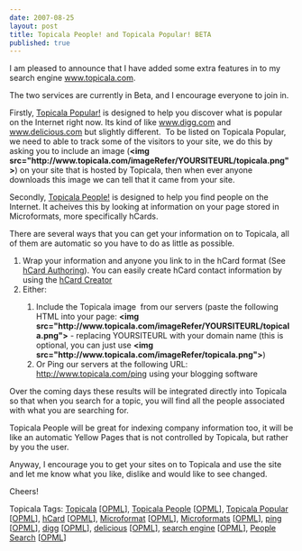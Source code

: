 ```yaml
---
date: 2007-08-25
layout: post
title: Topicala People! and Topicala Popular! BETA
published: true
---
```

<p>I am pleased to announce that I have added some extra features in to my search engine <a href="http://www.topicala.com">www.topicala.com</a>.</p> <p>The two services are currently in Beta, and I encourage everyone to join in.</p> <p>Firstly, <a href="http://www.topicala.com/popular/" title="Topialca Popular">Topicala Popular!</a> is designed to help you discover what is popular on the Internet right now. Its kind of like <a href="http://www.digg.com">www.digg.com</a> and <a href="http://www.delicious.com">www.delicious.com</a> but slightly different.  To be listed on Topicala Popular, we need to able to track some of the visitors to your site, we do this by asking you to include an image (<strong>&lt;img src="http://www.topicala.com/imageRefer/YOURSITEURL/topicala.png"&gt;</strong>) on your site that is hosted by Topicala, then when ever anyone downloads this image we can tell that it came from your site.</p> <p>Secondly, <a href="http://www.topicala.com/people" title="People Search Engine">Topicala People!</a> is designed to help you find people on the Internet. It acheives this by looking at information on your page stored in Microformats, more specifically hCards.</p> <p>There are several ways that you can get your information on to Topicala, all of them are automatic so you have to do as little as possible.</p> <ol> <li>Wrap your information and anyone you link to in the hCard format (See <a href="http://microformats.org/wiki/hcard-authoring" title="http://microformats.org/wiki/hcard-authoring">hCard Authoring</a>). You can easily create hCard contact information by using the <a href="http://microformats.org/code/hcard/creator" title="http://microformats.org/code/hcard/creator">hCard Creator</a>
</li> <li>Either:</li> <ol> <li>Include the Topicala image  from our servers (paste the following HTML into your page: <strong>&lt;img src="http://www.topicala.com/imageRefer/YOURSITEURL/topicala.png"&gt;</strong> - replacing YOURSITEURL with your domain name (this is optional, you can just use <strong>&lt;img src="http://www.topicala.com/imageRefer/topicala.png"&gt;</strong>)</li> <li>Or Ping our servers at the following URL: <a href="http://www.topicala.com/ping">http://www.topicala.com/ping</a> using your blogging software</li>
</ol>
</ol> <p>Over the coming days these results will be integrated directly into Topicala so that when you search for a topic, you will find all the people associated with what you are searching for.</p> <p>Topicala People will be great for indexing company information too, it will be like an automatic Yellow Pages that is not controlled by Topicala, but rather by you the user.</p> <p>Anyway, I encourage you to get your sites on to Topicala and use the site and let me know what you like, dislike and would like to see changed.</p> <p>Cheers!</p> <div class="wlWriterSmartContent" style="padding-right: 0px; display: inline; padding-left: 0px; padding-bottom: 0px; margin: 0px; padding-top: 0px;">Topicala Tags: <a href="http://www.topicala.com/tag/Topicala" rel="tag">Topicala</a> [<a href="http://www.topicala.com/opml/Topicala.opml">OPML</a>], <a href="http://www.topicala.com/tag/Topicala%20People" rel="tag">Topicala People</a> [<a href="http://www.topicala.com/opml/Topicala%20People.opml">OPML</a>], <a href="http://www.topicala.com/tag/Topicala%20Popular" rel="tag">Topicala Popular</a> [<a href="http://www.topicala.com/opml/Topicala%20Popular.opml">OPML</a>], <a href="http://www.topicala.com/tag/hCard" rel="tag">hCard</a> [<a href="http://www.topicala.com/opml/hCard.opml">OPML</a>], <a href="http://www.topicala.com/tag/Microformat" rel="tag">Microformat</a> [<a href="http://www.topicala.com/opml/Microformat.opml">OPML</a>], <a href="http://www.topicala.com/tag/Microformats" rel="tag">Microformats</a> [<a href="http://www.topicala.com/opml/Microformats.opml">OPML</a>], <a href="http://www.topicala.com/tag/ping" rel="tag">ping</a> [<a href="http://www.topicala.com/opml/ping.opml">OPML</a>], <a href="http://www.topicala.com/tag/digg" rel="tag">digg</a> [<a href="http://www.topicala.com/opml/digg.opml">OPML</a>], <a href="http://www.topicala.com/tag/delicious" rel="tag">delicious</a> [<a href="http://www.topicala.com/opml/delicious.opml">OPML</a>], <a href="http://www.topicala.com/tag/search%20engine" rel="tag">search engine</a> [<a href="http://www.topicala.com/opml/search%20engine.opml">OPML</a>], <a href="http://www.topicala.com/tag/People%20Search" rel="tag">People Search</a> [<a href="http://www.topicala.com/opml/People%20Search.opml">OPML</a>]</div><div class="blogger-post-footer"><img class="posterous_download_image" src="https://blogger.googleusercontent.com/tracker/8109338-2001069576511209405?l=www.kinlan.co.uk%2Findex.html" height="1" alt="" width="1" /></div>

